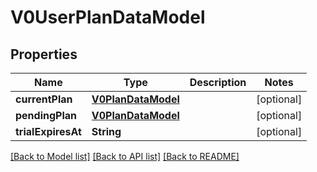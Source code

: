 # V0UserPlanDataModel

## Properties
Name | Type | Description | Notes
------------ | ------------- | ------------- | -------------
**currentPlan** | [**V0PlanDataModel**](V0PlanDataModel.md) |  | [optional] 
**pendingPlan** | [**V0PlanDataModel**](V0PlanDataModel.md) |  | [optional] 
**trialExpiresAt** | **String** |  | [optional] 

[[Back to Model list]](../README.md#documentation-for-models) [[Back to API list]](../README.md#documentation-for-api-endpoints) [[Back to README]](../README.md)


